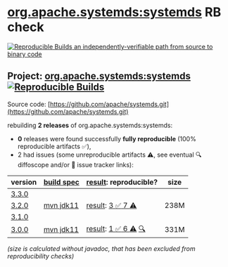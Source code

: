 [org.apache.systemds:systemds](https://central.sonatype.com/artifact/org.apache.systemds/systemds/versions) RB check
=======

[![Reproducible Builds](https://reproducible-builds.org/images/logos/rb.svg) an independently-verifiable path from source to binary code](https://reproducible-builds.org/)

## Project: [org.apache.systemds:systemds](https://central.sonatype.com/artifact/org.apache.systemds/systemds/versions) [![Reproducible Builds](https://img.shields.io/endpoint?url=https://raw.githubusercontent.com/jvm-repo-rebuild/reproducible-central/master/content/org/apache/systemds/badge.json)](https://github.com/jvm-repo-rebuild/reproducible-central/blob/master/content/org/apache/systemds/README.md)

Source code: [https://github.com/apache/systemds.git](https://github.com/apache/systemds.git)

rebuilding **2 releases** of org.apache.systemds:systemds:
- **0** releases were found successfully **fully reproducible** (100% reproducible artifacts :white_check_mark:),
- 2 had issues (some unreproducible artifacts :warning:, see eventual :mag: diffoscope and/or :memo: issue tracker links):

| version | [build spec](/BUILDSPEC.md) | [result](https://reproducible-builds.org/docs/jvm/): reproducible? | size |
| -- | --------- | ------ | -- |
| [3.3.0](https://central.sonatype.com/artifact/org.apache.systemds/systemds/3.3.0/pom) | | | |
| [3.2.0](https://central.sonatype.com/artifact/org.apache.systemds/systemds/3.2.0/pom) | [mvn jdk11](systemds-3.2.0.buildspec) | [result](systemds-3.2.0.buildinfo): [3 :white_check_mark:  7 :warning:](systemds-3.2.0.buildcompare) | 238M |
| [3.1.0](https://central.sonatype.com/artifact/org.apache.systemds/systemds/3.1.0/pom) | | | |
| [3.0.0](https://central.sonatype.com/artifact/org.apache.systemds/systemds/3.0.0/pom) | [mvn jdk11](systemds-3.0.0.buildspec) | [result](systemds-3.0.0.buildinfo): [1 :white_check_mark:  6 :warning:](systemds-3.0.0.buildcompare) [:mag:](systemds-3.0.0.diffoscope) | 331M |

<i>(size is calculated without javadoc, that has been excluded from reproducibility checks)</i>
